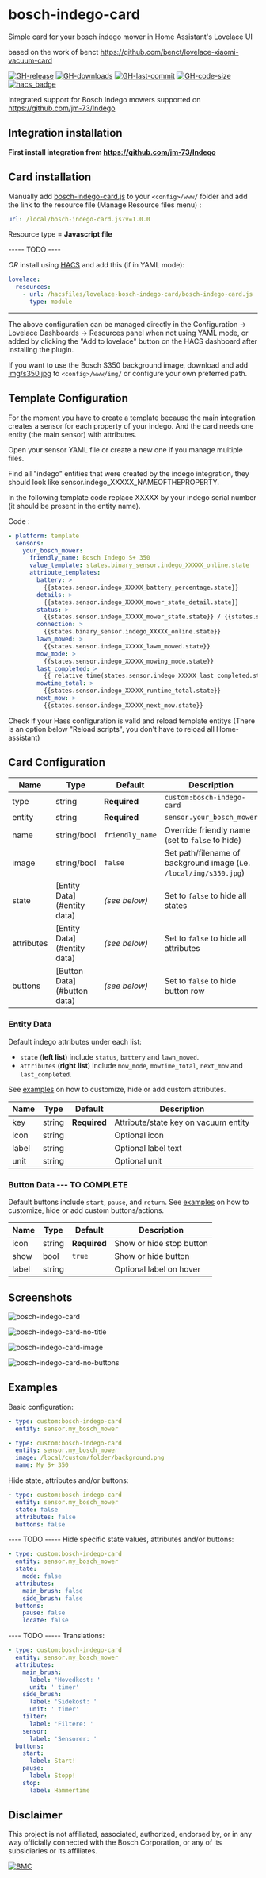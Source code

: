 # bosch-indego-card

Simple card for your bosch indego mower in Home Assistant's Lovelace UI

based on the work of benct https://github.com/benct/lovelace-xiaomi-vacuum-card

[![GH-release](https://img.shields.io/github/v/release/xguitoux/lovelace-bosch-indego-card.svg?style=flat-square)](https://github.com/xguitoux/lovelace-bosch-indego-card/releases)
[![GH-downloads](https://img.shields.io/github/downloads/xguitoux/lovelace-bosch-indego-card/total?style=flat-square)](https://github.com/xguitoux/lovelace-bosch-indego-card/releases)
[![GH-last-commit](https://img.shields.io/github/last-commit/xguitoux/lovelace-bosch-indego-card.svg?style=flat-square)](https://github.com/xguitoux/lovelace-bosch-indego-card/commits/master)
[![GH-code-size](https://img.shields.io/github/languages/code-size/xguitoux/lovelace-bosch-indego-card.svg?color=red&style=flat-square)](https://github.com/xguitoux/lovelace-bosch-indego-card)
[![hacs_badge](https://img.shields.io/badge/HACS-todo-red.svg?style=flat-square)](https://github.com/hacs)

Integrated support for Bosch Indego mowers supported on https://github.com/jm-73/Indego

## Integration installation

**First install integration from https://github.com/jm-73/Indego**

## Card installation

Manually add [bosch-indego-card.js](https://raw.githubusercontent.com/xguitoux/lovelace-bosch-indego-card/master/bosch-indego-card.js)
to your `<config>/www/` folder and add the link to the resource file (Manage Resource files menu) :
```yaml
url: /local/bosch-indego-card.js?v=1.0.0
```
Resource type = **Javascript file**

----- TODO ----

_OR_ install using [HACS](https://hacs.xyz/) and add this (if in YAML mode):
```yaml
lovelace:
  resources:
    - url: /hacsfiles/lovelace-bosch-indego-card/bosch-indego-card.js
      type: module
```
------------------------

The above configuration can be managed directly in the Configuration -> Lovelace Dashboards -> Resources panel when not using YAML mode,
or added by clicking the "Add to lovelace" button on the HACS dashboard after installing the plugin.

If you want to use the Bosch S350 background image, download and add
[img/s350.jpg](https://raw.githubusercontent.com/xguitoux/lovelace-bosch-indego-card/master/img/s350.jpg)
to `<config>/www/img/` or configure your own preferred path.

## Template Configuration

For the moment you have to create a template because the main integration creates a sensor for each property of your indego.
And the card needs one entity (the main sensor) with attributes.

Open your sensor YAML file or create a new one if you manage multiple files.

Find all "indego" entities that were created by the indego integration, they should look like sensor.indego_XXXXX_NAMEOFTHEPROPERTY.

In the following template code replace XXXXX by your indego serial number (it should be present in the entity name).

Code :

```yaml
- platform: template
  sensors:
    your_bosch_mower:
      friendly_name: Bosch Indego S+ 350
      value_template: states.binary_sensor.indego_XXXXX_online.state
      attribute_templates:
        battery: >
          {{states.sensor.indego_XXXXX_battery_percentage.state}}
        details: >
          {{states.sensor.indego_XXXXX_mower_state_detail.state}}
        status: >
          {{states.sensor.indego_XXXXX_mower_state.state}} / {{states.sensor.indego_XXXXX_mower_state_detail.state}}
        connection: >
          {{states.binary_sensor.indego_XXXXX_online.state}}
        lawn_mowed: >
          {{states.sensor.indego_XXXXX_lawm_mowed.state}}
        mow_mode: >
          {{states.sensor.indego_XXXXX_mowing_mode.state}}
        last_completed: >
          {{ relative_time(states.sensor.indego_XXXXX_last_completed.state|as_datetime) }}
        mowtime_total: >
          {{states.sensor.indego_XXXXX_runtime_total.state}}
        next_mow: >
          {{states.sensor.indego_XXXXX_next_mow.state}}
```

Check if your Hass configuration is valid and reload template entitys (There is an option below "Reload scripts", you don't have to reload all Home-assistant)

## Card Configuration

| Name | Type | Default | Description
| ---- | ---- | ------- | -----------
| type | string | **Required** | `custom:bosch-indego-card`
| entity | string | **Required** | `sensor.your_bosch_mower`
| name | string/bool | `friendly_name` | Override friendly name (set to `false` to hide)
| image | string/bool | `false` | Set path/filename of background image (i.e. `/local/img/s350.jpg`)
| state | [Entity Data](#entity data) | *(see below)* | Set to `false` to hide all states
| attributes | [Entity Data](#entity data) | *(see below)* | Set to `false` to hide all attributes
| buttons | [Button Data](#button data) | *(see below)* | Set to `false` to hide button row

### Entity Data

Default indego attributes under each list:
- `state` (**left list**) include `status`, `battery` and `lawn_mowed`.
- `attributes` (**right list**) include `mow_mode`, `mowtime_total`, `next_mow` and `last_completed`.

See [examples](#examples) on how to customize, hide or add custom attributes.

| Name | Type | Default | Description
| ---- | ---- | ------- | -----------
| key | string | **Required** | Attribute/state key on vacuum entity
| icon | string | | Optional icon
| label | string | | Optional label text
| unit | string | | Optional unit

### Button Data --- TO COMPLETE

Default buttons include `start`, `pause`, and `return`.
See [examples](#examples) on how to customize, hide or add custom buttons/actions.

| Name | Type | Default | Description
| ---- | ---- | ------- | -----------
| icon | string | **Required** | Show or hide stop button
| show | bool | `true` | Show or hide button
| label | string | | Optional label on hover

## Screenshots

![bosch-indego-card](https://raw.githubusercontent.com/xguitoux/lovelace-bosch-indego-card/master/examples/default.png)

![bosch-indego-card-no-title](https://raw.githubusercontent.com/xguitoux/lovelace-bosch-indego-card/master/examples/no-title.png)

![bosch-indego-card-image](https://raw.githubusercontent.com/xguitoux/lovelace-bosch-indego-card/master/examples/with-image.png)

![bosch-indego-card-no-buttons](https://raw.githubusercontent.com/xguitoux/lovelace-bosch-indego-card/master/examples/no-buttons.png)

## Examples

Basic configuration:
```yaml
- type: custom:bosch-indego-card
  entity: sensor.my_bosch_mower
```

```yaml
- type: custom:bosch-indego-card
  entity: sensor.my_bosch_mower
  image: /local/custom/folder/background.png
  name: My S+ 350
```

Hide state, attributes and/or buttons:
```yaml
- type: custom:bosch-indego-card
  entity: sensor.my_bosch_mower
  state: false
  attributes: false
  buttons: false
```

---- TODO -----
Hide specific state values, attributes and/or buttons:
```yaml
- type: custom:bosch-indego-card
  entity: sensor.my_bosch_mower
  state:
    mode: false
  attributes:
    main_brush: false
    side_brush: false
  buttons:
    pause: false
    locate: false
``` 

---- TODO -----
Translations:
```yaml
- type: custom:bosch-indego-card
  entity: sensor.my_bosch_mower
  attributes:
    main_brush:
      label: 'Hovedkost: '
      unit: ' timer'
    side_brush:
      label: 'Sidekost: '
      unit: ' timer'
    filter:
      label: 'Filtere: '
    sensor:
      label: 'Sensorer: '
  buttons:
    start:
      label: Start!
    pause:
      label: Stopp!
    stop:
      label: Hammertime
```

## Disclaimer

This project is not affiliated, associated, authorized, endorsed by, or in any way officially connected with the Bosch Corporation,
or any of its subsidiaries or its affiliates.


[![BMC](https://www.buymeacoffee.com/assets/img/custom_images/white_img.png)](https://www.buymeacoffee.com/xguitoux)
